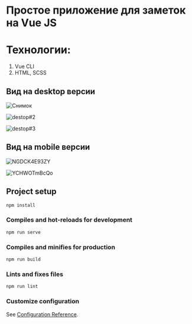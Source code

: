 # Простое приложение для заметок на Vue JS

# Технологии:
1. Vue CLI
2. HTML, SCSS

## Вид на desktop версии
![Снимок](https://user-images.githubusercontent.com/32800337/103171612-b8d49f80-485e-11eb-853c-2122a3f7c6a7.JPG)

![destop#2](https://user-images.githubusercontent.com/32800337/103171688-49ab7b00-485f-11eb-92b0-9e8271c2443e.JPG)

![destop#3](https://user-images.githubusercontent.com/32800337/103171689-4b753e80-485f-11eb-9ae2-e20a651bc2ca.JPG)

## Вид на mobile версии

![NGDCK4E93ZY](https://user-images.githubusercontent.com/32800337/103631817-87da2600-4f54-11eb-909b-e51551fdda3e.jpg)

![YCHWOTmBcQo](https://user-images.githubusercontent.com/32800337/103631835-8c9eda00-4f54-11eb-888c-2b064067c8be.jpg)



## Project setup
```
npm install
```

### Compiles and hot-reloads for development
```
npm run serve
```

### Compiles and minifies for production
```
npm run build
```

### Lints and fixes files
```
npm run lint
```

### Customize configuration
See [Configuration Reference](https://cli.vuejs.org/config/).
